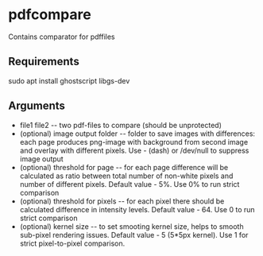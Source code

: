 # pdfcompare

Contains comparator for pdffiles

## Requirements

sudo apt install ghostscript libgs-dev

## Arguments
* file1 file2 -- two pdf-files to compare (should be unprotected)
* (optional) image output folder -- folder to save images with differences: each page produces png-image with background from second image and overlay with different pixels. Use - (dash) or /dev/null to suppress image output
* (optional) threshold for page -- for each page difference will be calculated as ratio between total number of non-white pixels and number of different pixels. Default value - 5%. Use 0% to run strict comparison
* (optional) threshold for pixels -- for each pixel there should be calculated difference in intensity levels. Default value - 64. Use 0 to run strict comparison
* (optional) kernel size -- to set smooting kernel size, helps to smooth sub-pixel rendering issues. Default value - 5 (5\*5px kernel). Use 1 for strict pixel-to-pixel comparison.
